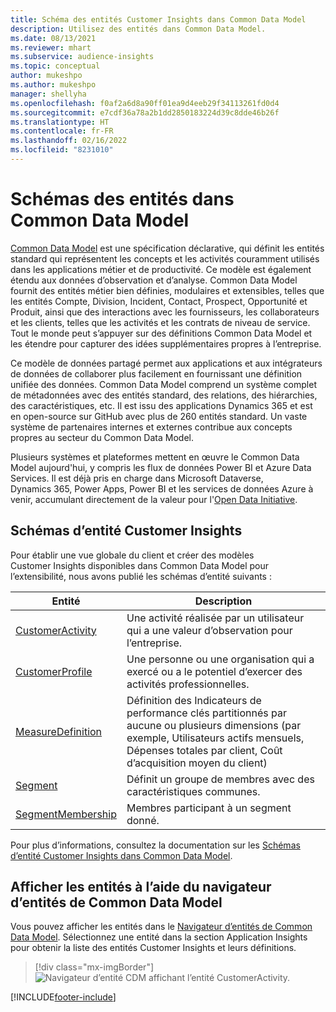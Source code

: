 ```yaml
---
title: Schéma des entités Customer Insights dans Common Data Model
description: Utilisez des entités dans Common Data Model.
ms.date: 08/13/2021
ms.reviewer: mhart
ms.subservice: audience-insights
ms.topic: conceptual
author: mukeshpo
ms.author: mukeshpo
manager: shellyha
ms.openlocfilehash: f0af2a6d8a90ff01ea9d4eeb29f34113261fd0d4
ms.sourcegitcommit: e7cdf36a78a2b1dd2850183224d39c8dde46b26f
ms.translationtype: HT
ms.contentlocale: fr-FR
ms.lasthandoff: 02/16/2022
ms.locfileid: "8231010"
---
```

# <a name="entity-schemas-in-common-data-model"></a>Schémas des entités dans Common Data Model



[Common Data Model](/common-data-model/) est une spécification déclarative, qui définit les entités standard qui représentent les concepts et les activités couramment utilisés dans les applications métier et de productivité. Ce modèle est également étendu aux données d’observation et d’analyse. Common Data Model fournit des entités métier bien définies, modulaires et extensibles, telles que les entités Compte, Division, Incident, Contact, Prospect, Opportunité et Produit, ainsi que des interactions avec les fournisseurs, les collaborateurs et les clients, telles que les activités et les contrats de niveau de service. Tout le monde peut s’appuyer sur des définitions Common Data Model et les étendre pour capturer des idées supplémentaires propres à l’entreprise.

Ce modèle de données partagé permet aux applications et aux intégrateurs de données de collaborer plus facilement en fournissant une définition unifiée des données. Common Data Model comprend un système complet de métadonnées avec des entités standard, des relations, des hiérarchies, des caractéristiques, etc. Il est issu des applications Dynamics 365 et est en open-source sur GitHub avec plus de 260 entités standard. Un vaste système de partenaires internes et externes contribue aux concepts propres au secteur du Common Data Model.

Plusieurs systèmes et plateformes mettent en œuvre le Common Data Model aujourd'hui, y compris les flux de données Power BI et Azure Data Services. Il est déjà pris en charge dans Microsoft Dataverse, Dynamics 365, Power Apps, Power BI et les services de données Azure à venir, accumulant directement de la valeur pour l'[Open Data Initiative](https://www.microsoft.com/open-data-initiative).

## <a name="customer-insights-entity-schemas"></a>Schémas d’entité Customer Insights

Pour établir une vue globale du client et créer des modèles Customer Insights disponibles dans Common Data Model pour l’extensibilité, nous avons publié les schémas d’entité suivants :

| Entité | Description |
|---------|---------|
|[CustomerActivity](/common-data-model/schema/core/applicationcommon/foundationcommon/crmcommon/solutions/customerinsights/customeractivity) | Une activité réalisée par un utilisateur qui a une valeur d’observation pour l’entreprise. |
|[CustomerProfile](/common-data-model/schema/core/applicationcommon/foundationcommon/crmcommon/solutions/customerinsights/customerprofile) | Une personne ou une organisation qui a exercé ou a le potentiel d’exercer des activités professionnelles. |
|[MeasureDefinition](/common-data-model/schema/core/applicationcommon/foundationcommon/crmcommon/solutions/customerinsights/measuredefinition) | Définition des Indicateurs de performance clés partitionnés par aucune ou plusieurs dimensions (par exemple, Utilisateurs actifs mensuels, Dépenses totales par client, Coût d’acquisition moyen du client) |
|[Segment](/common-data-model/schema/core/applicationcommon/foundationcommon/crmcommon/solutions/customerinsights/segment) | Définit un groupe de membres avec des caractéristiques communes. |
|[SegmentMembership](/common-data-model/schema/core/applicationcommon/foundationcommon/crmcommon/solutions/customerinsights/segmentmembership) | Membres participant à un segment donné. |

Pour plus d’informations, consultez la documentation sur les [Schémas d’entité Customer Insights dans Common Data Model](/common-data-model/schema/core/applicationcommon/foundationcommon/crmcommon/solutions/customerinsights/overview).

## <a name="view-entities-using-the-common-data-model-entity-navigator"></a>Afficher les entités à l’aide du navigateur d’entités de Common Data Model

Vous pouvez afficher les entités dans le [Navigateur d’entités de Common Data Model](https://microsoft.github.io/CDM/). Sélectionnez une entité dans la section Application Insights pour obtenir la liste des entités Customer Insights et leurs définitions.
> [!div class="mx-imgBorder"]
> ![Navigateur d’entité CDM affichant l’entité CustomerActivity.](media/CDM-entity-navigator.png "Navigateur d’entité CDM affichant l’entité CustomerActivity")


[!INCLUDE[footer-include](../includes/footer-banner.md)]
